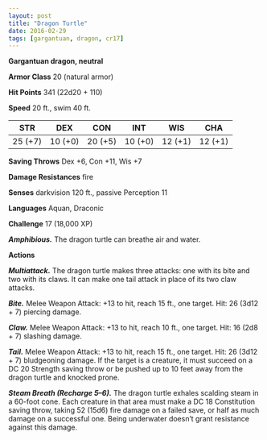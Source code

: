 ```yaml
---
layout: post
title: "Dragon Turtle"
date: 2016-02-29
tags: [gargantuan, dragon, cr17]
---
```


**Gargantuan dragon, neutral**

**Armor Class** 20 (natural armor)

**Hit Points** 341 (22d20 + 110)

**Speed** 20 ft., swim 40 ft.

|   STR   |   DEX   |   CON   |   INT   |   WIS   |   CHA   |
|:-----:|:-----:|:-----:|:-----:|:-----:|:-----:|
| 25 (+7) | 10 (+0) | 20 (+5) | 10 (+0) | 12 (+1) | 12 (+1) |

**Saving Throws** Dex +6, Con +11, Wis +7 

**Damage Resistances** fire 

**Senses** darkvision 120 ft., passive Perception 11

**Languages** Aquan, Draconic 

**Challenge** 17 (18,000 XP)

***Amphibious.*** The dragon turtle can breathe air and water. 

**Actions** 

***Multiattack.*** The dragon turtle makes three attacks: one with its bite and two with its claws. It can make one tail attack in place of its two claw attacks. 

***Bite.*** Melee Weapon Attack: +13 to hit, reach 15 ft., one target. Hit: 26 (3d12 + 7) piercing damage. 

***Claw.*** Melee Weapon Attack: +13 to hit, reach 10 ft., one target. Hit: 16 (2d8 + 7) slashing damage. 

***Tail.*** Melee Weapon Attack: +13 to hit, reach 15 ft., one target. Hit: 26 (3d12 + 7) bludgeoning damage. If the target is a creature, it must succeed on a DC 20 Strength saving throw or be pushed up to 10 feet away from the dragon turtle and knocked prone. 

***Steam Breath (Recharge 5–6).*** The dragon turtle exhales scalding steam in a 60-foot cone. Each creature in that area must make a DC 18 Constitution saving throw, taking 52 (15d6) fire damage on a failed save, or half as much damage on a successful one. Being underwater doesn’t grant resistance against this damage.
